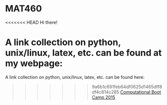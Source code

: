 # MAT460

<<<<<<< HEAD
Hi there!

A link collection on python, unix/linux, latex, etc. can be found at my webpage:
=======
A link collection on python, unix/linux, latex, etc. can be found here: 
>>>>>>> 9a6b1c691feb64df0625d1465dff8df4c814c285
[Computational Boot Camp 2015](http://people.sunyit.edu/~dziubea/cbc15/index.html)
